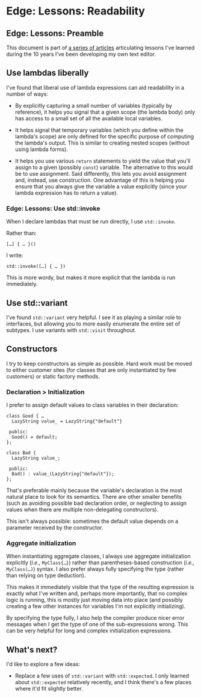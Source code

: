 # Edge: Lessons: Readability

## Edge: Lessons: Preamble

This document is part of
[a series of articles](https://github.com/alefore/weblog/blob/master/edge-lessons.md)
articulating lessons I've learned
during the 10 years I've been developing my own text editor.

## Use lambdas liberally

I've found that liberal use of lambda expressions can aid readability
in a number of ways:

* By explicitly capturing a small number of variables
  (typically by reference),
  it helps you signal that a given scope
  (the lambda body)
  only has access to a small set of all the available local variables.

* It helps signal that temporary variables
  (which you define within the lambda's scope)
  are only defined
  for the specific purpose of computing the lambda's output.
  This is similar to creating nested scopes
  (without using lambda forms).

* It helps you use various `return` statements
  to yield the value that you'll assign
  to a given (possibly `const`) variable.
  The alternative to this would be to use assignment.
  Said differently, this lets you avoid assignment and,
  instead, use construction.
  One advantage of this is helping you ensure
  that you always give the variable a value explicitly
  (since your lambda expression has to return a value).

### Edge: Lessons: Use std::invoke

When I declare lambdas that must be run directly,
I use `std::invoke`.

Rather than:

    […] { … }()

I write:

    std::invoke([…] { … })

This is more wordy,
but makes it more explicit that the lambda is run immediately.

## Use std::variant

I've found `std::variant` very helpful.
I see it as playing a similar role to interfaces,
but allowing you to more easily enumerate the entire set of subtypes.
I use variants with `std::visit` throughout.

## Constructors

I try to keep constructors as simple as possible.
Hard work must be moved to either
customer sites
(for classes that are only instantiated by few customers)
or static factory methods.

### Declaration > Initialization

I prefer to assign default values to class variables in their declaration:

    class Good { …
      LazyString value_ = LazyString{"default"}

     public:
      Good() = default;
    };

    class Bad {
      LazyString value_;

     public:
      Bad() : value_(LazyString{"default"});
    };

That's preferable mainly because
the variable's declaration is the most natural place to look for its semantics.
There are other smaller benefits
(such as avoiding possible bad declaration order,
or neglecting to assign values when there are multiple non-delegating
constructors).

This isn't always possible:
sometimes the default value depends on a parameter received by the constructor.

### Aggregate initialization

When instantiating aggregate classes,
I always use aggregate initialization explicitly
(*i.e.,* `MyClass{…}`)
rather than parentheses-based construction
(*i.e.,* `MyClass(…)`) syntax.
I also prefer always fully specifying the type
(rather than relying on type deduction).

This makes it immediately visible that
the type of the resulting expression is exactly what I've written
and, perhaps more importantly,
that no complex logic is running,
this is mostly just moving data into place
(and possibly creating a few other instances
for variables I'm not explicitly initializing).

By specifying the type fully,
I also help the compiler produce nicer error messages
when I get the type of one of the sub-expressions wrong.
This can be very helpful for long and complex initialization expressions.

## What's next?

I'd like to explore a few ideas:

* Replace a few uses of `std::variant` with `std::expected`.
  I only learned about `std::expected` relatively recently,
  and I think there's a few places where it'd fit slightly better.

